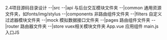 2.4项目源码目录设计
--|src
  --|api        与后台交互模块文件夹
  --|common     通用资源文件夹，如fonts/img/stylus
  --|components 非路由组件文件夹
  --|filters    自定义过滤器模块文件夹
  --|mock       模拟数据接口文件夹
  --|pages      路由组件文件夹
  --|router     路由器文件夹
  --|store      vuex相关模块文件夹
     App.vue    应用组件
     main.js    入口JS
